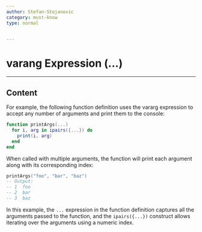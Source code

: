 ```yaml
---
author: Stefan-Stojanovic
category: must-know
type: normal


---
```


# varang Expression (...)

---
## Content

For example, the following function definition uses the vararg expression to accept any number of arguments and print them to the console:

```lua
function printArgs(...)
  for i, arg in ipairs({...}) do
    print(i, arg)
  end
end
```

When called with multiple arguments, the function will print each argument along with its corresponding index:
```lua
printArgs("foo", "bar", "baz")
-- Output:
-- 1  foo
-- 2  bar
-- 3  baz
```

In this example, the `...` expression in the function definition captures all the arguments passed to the function, and the `ipairs({...})` construct allows iterating over the arguments using a numeric index.
